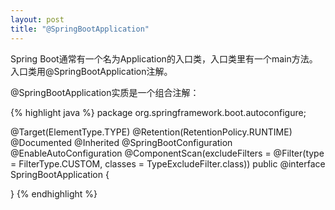 ```yaml
---
layout: post
title: "@SpringBootApplication"
---
```


Spring Boot通常有一个名为Application的入口类，入口类里有一个main方法。入口类用@SpringBootApplication注解。

@SpringBootApplication实质是一个组合注解：

{% highlight java %}
package org.springframework.boot.autoconfigure;

@Target(ElementType.TYPE)
@Retention(RetentionPolicy.RUNTIME)
@Documented
@Inherited
@SpringBootConfiguration
@EnableAutoConfiguration
@ComponentScan(excludeFilters = @Filter(type = FilterType.CUSTOM, classes = TypeExcludeFilter.class))
public @interface SpringBootApplication {

}
{% endhighlight %}